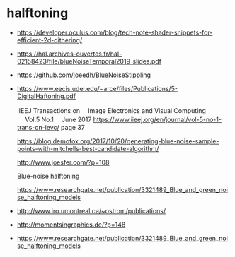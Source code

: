 # halftoning

* https://developer.oculus.com/blog/tech-note-shader-snippets-for-efficient-2d-dithering/
* https://hal.archives-ouvertes.fr/hal-02158423/file/blueNoiseTemporal2019_slides.pdf
* https://github.com/joeedh/BlueNoiseStippling

* https://www.eecis.udel.edu/~arce/files/Publications/5-DigitalHaftoning.pdf

  IIEEJ Transactions on
 　Image Electronics and Visual Computing
　 Vol.5 No.1 　June 2017
   https://www.iieej.org/en/journal/vol-5-no-1-trans-on-ievc/ page 37
   
   
   https://blog.demofox.org/2017/10/20/generating-blue-noise-sample-points-with-mitchells-best-candidate-algorithm/
   
   http://www.joesfer.com/?p=108
   
   Blue-noise halftoning
   
   https://www.researchgate.net/publication/3321489_Blue_and_green_noise_halftoning_models


* http://www.iro.umontreal.ca/~ostrom/publications/
* http://momentsingraphics.de/?p=148
* https://www.researchgate.net/publication/3321489_Blue_and_green_noise_halftoning_models
